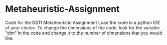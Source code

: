 # Metaheuristic-Assignment
Code for the DSTI Metaheuristic Assignment
Load the code in a python IDE of your choice. 
To change the dimensions of the code, look for the variable "dim" in the code and change it to the number of dimensions that you would like. 
